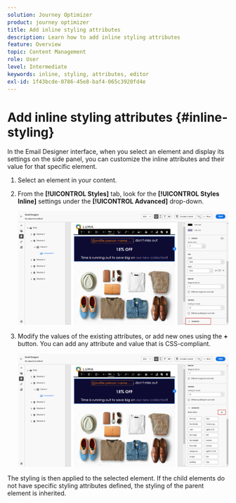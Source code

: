 ```yaml
---
solution: Journey Optimizer
product: journey optimizer
title: Add inline styling attributes
description: Learn how to add inline styling attributes
feature: Overview
topic: Content Management
role: User
level: Intermediate
keywords: inline, styling, attributes, editor
exl-id: 1f43bcde-0786-45e8-baf4-065c3920fd4e
---
```

# Add inline styling attributes {#inline-styling}

In the Email Designer interface, when you select an element and display its settings on the side panel, you can customize the inline attributes and their value for that specific element.

1. Select an element in your content.

1. From the **[!UICONTROL Styles]** tab, look for the **[!UICONTROL Styles Inline]** settings under the **[!UICONTROL Advanced]** drop-down.

   ![](assets/styles_1.png)

1. Modify the values of the existing attributes, or add new ones using the **+** button. You can add any attribute and value that is CSS-compliant.

   ![](assets/styles_2.png)

The styling is then applied to the selected element. If the child elements do not have specific styling attributes defined, the styling of the parent element is inherited.
